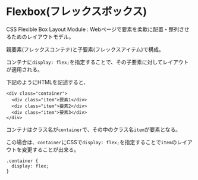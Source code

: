# Flexbox(フレックスボックス)

CSS Flexible Box Layout Module : Webページで要素を柔軟に配置・整列させるためのレイアウトモデル。

親要素(フレックスコンテナ)と子要素(フレックスアイテム)で構成。

コンテナに`display: flex;`を指定することで、その子要素に対してレイアウトが適用される。

下記のようにHTMLを記述すると、

```
<div class="container">
  <div class="item">要素1</div>
  <div class="item">要素2</div>
  <div class="item">要素3</div>
</div>
```

コンテナはクラス名が`container`で、その中のクラス名`item`が要素となる。

この場合は、`container`にCSSで`display: flex;`を指定することで`item`のレイアウトを変更することが出来る。

```
.container {
  display: flex;
}
```

